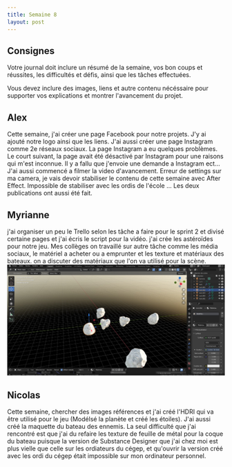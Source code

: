 ```yaml
---
title: Semaine 8
layout: post
---
```


## Consignes

Votre journal doit inclure un résumé de la semaine, vos bon coups et réussites, les difficultés et défis, ainsi que les tâches effectuées.

Vous devez inclure des images, liens et autre contenu nécéssaire pour supporter vos explications et montrer l'avancement du projet.

## Alex
Cette semaine, j'ai créer une page Facebook pour notre projets. J'y ai ajouté notre logo ainsi que les liens. J'ai aussi créer une page Instagram comme 2e réseaux sociaux. La page Instagram a eu quelques problèmes. Le court suivant, la page avait été désactivé par Instagram pour une raisons qui m'est inconnue. Il y a fallu que j'envoie une demande a Instagram ect... J'ai aussi commencé a filmer la video d'avancement. Erreur de settings sur ma camera, je vais devoir stabiliser le contenu de cette semaine avec After Effect. Impossible de stabiliser avec les ordis de l'école ... Les deux publications ont aussi été fait.

## Myrianne
j'ai organiser un peu le Trello selon les tâche a faire pour le sprint 2 et divisé certaine pages et j'ai écris le script pour la vidéo.
j'ai crée les astéroïdes pour notre jeu. Mes collèges on travaillé sur autre tâche comme les média sociaux, le matériel a acheter ou a emprunter et les texture et matériaux des bateaux. on a discuter des matériaux que l'on va utilisé pour la scène.
![image des astéroïdes en 3D](../medias/asteroide.jpg)

## Nicolas
Cette semaine, chercher des images références et j'ai créé l'HDRI qui va être utilisé pour le jeu (Modélsé la planète et créé les étoiles). J'ai aussi créé la maquette du bateau des ennemis. La seul difficulté que j'ai rencontré est que j'ai du refaire les texture de feuille de métal pour la coque du bateau puisque la version de Substance Designer que j'ai chez moi est plus vielle que celle sur les ordiateurs du cégep, et qu'ouvrir la version créé avec les ordi du cégep était impossible sur mon ordinateur personnel. 
